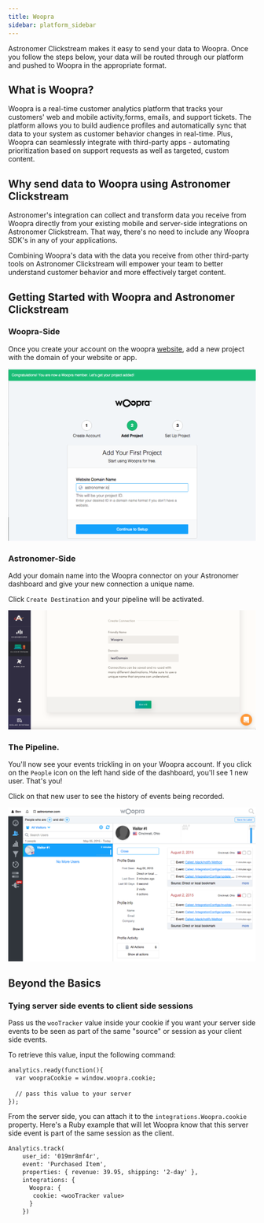 ```yaml
---
title: Woopra
sidebar: platform_sidebar
---
```

Astronomer Clickstream makes it easy to send your data to Woopra. Once you follow the steps below, your data will be routed through our platform and pushed to Woopra in the appropriate format. 

## What is Woopra?

Woopra is a real-time customer analytics platform that tracks your customers' web and mobile activity,forms, emails, and support tickets. The platform allows you to build audience profiles and automatically sync that data to your system as customer behavior changes in real-time. Plus, Woopra can seamlessly integrate with third-party apps - automating prioritization based on support requests as well as targeted, custom content. 

## Why send data to Woopra using Astronomer Clickstream

Astronomer's integration can collect and transform data you receive from Woopra directly from your existing mobile and server-side integrations on Astronomer Clickstream. That way, there's no need to include any Woopra SDK's in any of your applications. 

Combining Woopra's data with the data you receive from other third-party tools on Astronomer Clickstream will empower your team to better understand customer behavior and more effectively target content.


## Getting Started with Woopra and Astronomer Clickstream

### **Woopra-Side**
Once you create your account on the woopra [website](https://www.woopra.com/), add a new project with the domain of your website or app. 


![woopra1](../../../images/woopra1.png)


### **Astronomer-Side**

Add your domain name into the Woopra connector on your Astronomer dashboard and give your new connection a unique name. 

Click `Create Destination` and your pipeline will be activated.

![woopra2](../../../images/woopra2.png)


### **The Pipeline.**

You'll now see your events trickling in on your Woopra account. If you click on the `People` icon on the left hand side of the dashboard, you'll see 1 new user. That's you!

Click on that new user to see the history of events being recorded.

![woopra3](../../../images/woopra3.png)

## Beyond the Basics

### **Tying server side events to client side sessions**

Pass us the `wooTracker` value inside your cookie if you want your server side events to be seen as part of the same "source" or session as your client side events. 

To retrieve this value, input the following command: 

```
analytics.ready(function(){
  var woopraCookie = window.woopra.cookie;

  // pass this value to your server
});
```

From the server side, you can attach it to the `integrations.Woopra.cookie` property. Here's a Ruby example that will let Woopra know that this server side event is part of the same session as the client. 

```
Analytics.track(
    user_id: '019mr8mf4r',
    event: 'Purchased Item',
    properties: { revenue: 39.95, shipping: '2-day' },
    integrations: {
      Woopra: {
       cookie: <wooTracker value>
      }
    })
```


